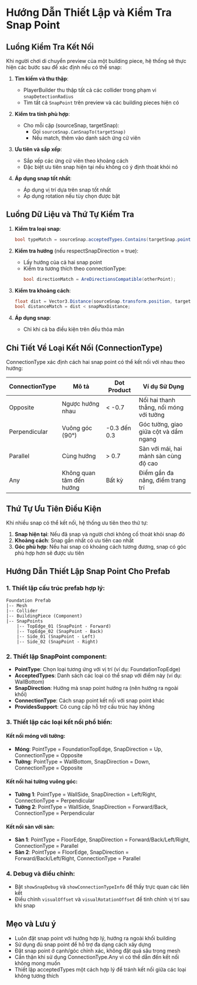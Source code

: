 # Hướng Dẫn Thiết Lập và Kiểm Tra Snap Point

## Luồng Kiểm Tra Kết Nối

Khi người chơi di chuyển preview của một building piece, hệ thống sẽ thực hiện các bước sau để xác định nếu có thể snap:

1. **Tìm kiếm và thu thập**:
   - PlayerBuilder thu thập tất cả các collider trong phạm vi `snapDetectionRadius`
   - Tìm tất cả `SnapPoint` trên preview và các building pieces hiện có

2. **Kiểm tra tính phù hợp**:
   - Cho mỗi cặp (sourceSnap, targetSnap):
     - Gọi `sourceSnap.CanSnapTo(targetSnap)`
     - Nếu match, thêm vào danh sách ứng cử viên

3. **Ưu tiên và sắp xếp**:
   - Sắp xếp các ứng cử viên theo khoảng cách
   - Đặc biệt ưu tiên snap hiện tại nếu không có ý định thoát khỏi nó

4. **Áp dụng snap tốt nhất**:
   - Áp dụng vị trí dựa trên snap tốt nhất
   - Áp dụng rotation nếu tùy chọn được bật

## Luồng Dữ Liệu và Thứ Tự Kiểm Tra

1. **Kiểm tra loại snap**:
   ```csharp
   bool typeMatch = sourceSnap.acceptedTypes.Contains(targetSnap.pointType);
   ```

2. **Kiểm tra hướng** (nếu respectSnapDirection = true):
   - Lấy hướng của cả hai snap point
   - Kiểm tra tương thích theo connectionType:
     ```csharp
     bool directionMatch = AreDirectionsCompatible(otherPoint);
     ```

3. **Kiểm tra khoảng cách**:
   ```csharp
   float dist = Vector3.Distance(sourceSnap.transform.position, targetSnap.transform.position);
   bool distanceMatch = dist < snapMaxDistance;
   ```

4. **Áp dụng snap**:
   - Chỉ khi cả ba điều kiện trên đều thỏa mãn

## Chi Tiết Về Loại Kết Nối (ConnectionType)

ConnectionType xác định cách hai snap point có thể kết nối với nhau theo hướng:

| ConnectionType | Mô tả | Dot Product | Ví dụ Sử Dụng |
|----------------|-------|-------------|---------------|
| Opposite | Ngược hướng nhau | < -0.7 | Nối hai thanh thẳng, nối móng với tường |
| Perpendicular | Vuông góc (90°) | -0.3 đến 0.3 | Góc tường, giao giữa cột và dầm ngang |
| Parallel | Cùng hướng | > 0.7 | Sàn với mái, hai mảnh sàn cùng độ cao |
| Any | Không quan tâm đến hướng | Bất kỳ | Điểm gắn đa năng, điểm trang trí |

## Thứ Tự Ưu Tiên Điều Kiện

Khi nhiều snap có thể kết nối, hệ thống ưu tiên theo thứ tự:

1. **Snap hiện tại**: Nếu đã snap và người chơi không cố thoát khỏi snap đó
2. **Khoảng cách**: Snap gần nhất có ưu tiên cao nhất
3. **Góc phù hợp**: Nếu hai snap có khoảng cách tương đương, snap có góc phù hợp hơn sẽ được ưu tiên

## Hướng Dẫn Thiết Lập Snap Point Cho Prefab

### 1. Thiết lập cấu trúc prefab hợp lý:

```
Foundation Prefab
|-- Mesh
|-- Collider
|-- BuildingPiece (Component)
|-- SnapPoints
    |-- TopEdge_01 (SnapPoint - Forward)
    |-- TopEdge_02 (SnapPoint - Back)
    |-- Side_01 (SnapPoint - Left)
    |-- Side_02 (SnapPoint - Right)
```

### 2. Thiết lập SnapPoint component:

- **PointType**: Chọn loại tương ứng với vị trí (ví dụ: FoundationTopEdge)
- **AcceptedTypes**: Danh sách các loại có thể snap với điểm này (ví dụ: WallBottom)
- **SnapDirection**: Hướng mà snap point hướng ra (nên hướng ra ngoài khối)
- **ConnectionType**: Cách snap point kết nối với snap point khác
- **ProvidesSupport**: Có cung cấp hỗ trợ cấu trúc hay không

### 3. Thiết lập các loại kết nối phổ biến:

#### Kết nối móng với tường:
- **Móng**: PointType = FoundationTopEdge, SnapDirection = Up, ConnectionType = Opposite
- **Tường**: PointType = WallBottom, SnapDirection = Down, ConnectionType = Opposite

#### Kết nối hai tường vuông góc:
- **Tường 1**: PointType = WallSide, SnapDirection = Left/Right, ConnectionType = Perpendicular
- **Tường 2**: PointType = WallSide, SnapDirection = Forward/Back, ConnectionType = Perpendicular

#### Kết nối sàn với sàn:
- **Sàn 1**: PointType = FloorEdge, SnapDirection = Forward/Back/Left/Right, ConnectionType = Parallel
- **Sàn 2**: PointType = FloorEdge, SnapDirection = Forward/Back/Left/Right, ConnectionType = Parallel

### 4. Debug và điều chỉnh:

- Bật `showSnapDebug` và `showConnectionTypeInfo` để thấy trực quan các liên kết
- Điều chỉnh `visualOffset` và `visualRotationOffset` để tinh chỉnh vị trí sau khi snap

## Mẹo và Lưu ý

- Luôn đặt snap point với hướng hợp lý, hướng ra ngoài khối building
- Sử dụng đủ snap point để hỗ trợ đa dạng cách xây dựng
- Đặt snap point ở cạnh/góc chính xác, không đặt quá sâu trong mesh
- Cẩn thận khi sử dụng ConnectionType.Any vì có thể dẫn đến kết nối không mong muốn
- Thiết lập acceptedTypes một cách hợp lý để tránh kết nối giữa các loại không tương thích
